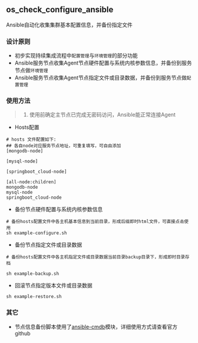 os_check_configure_ansible
---

Ansible自动化收集集群基本配置信息，并备份指定文件

### 设计原则
- 初步实现持续集成流程中`配置管理`与`环境管理`的部分功能
- Ansible服务节点收集Agent节点硬件配置与系统内核参数信息，并备份到服务节点做`环境管理`
- Ansible服务节点收集Agent节点指定文件或目录数据，并备份到服务节点做`配置管理`

### 使用方法

> 1. 使用前确定主节点已完成无密码访问，Ansible能正常连接Agent

- Hosts配置

```
# hosts 文件配置如下:
## 各自node对应服务节点地址，可重复填写，可自由添加
[mongodb-node] 

[mysql-node]

[springboot_cloud-node]

[all-node:children]
mongodb-node
mysql-node
springboot_cloud-node
```

- 备份节点硬件配置与系统内核参数信息

```
# 备份hosts配置文件中各主机基本信息到当前目录，形成后缀即时html文件，可直接点击使用
sh example-configure.sh
```

- 备份节点指定文件或目录数据

```
# 备份hosts配置文件中各主机指定文件或目录数据当前目录backup目录下，形成即时目录存档

sh example-backup.sh

```

- 回滚节点指定版本文件或目录数据

```
sh example-restore.sh
```

### 其它
- 节点信息备份脚本使用了[ansible-cmdb](https://github.com/fboender/ansible-cmdb)模块，详细使用方式请查看官方github
